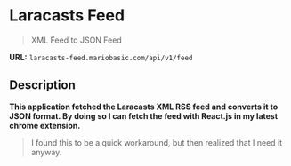 # Laracasts Feed 

> XML Feed to JSON Feed

**URL:** `laracasts-feed.mariobasic.com/api/v1/feed`

## Description

**This application fetched the Laracasts XML RSS feed and converts it to JSON format. By doing so I can fetch the feed with React.js in my latest chrome extension.**

> I found this to be a quick workaround, but then realized that I need it anyway.